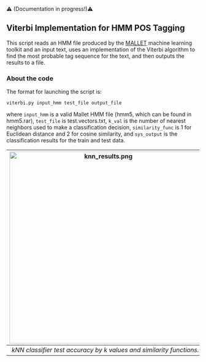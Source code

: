 :warning: (Documentation in progress!):warning:

Viterbi Implementation for HMM POS Tagging
---

This script reads an HMM file produced by the [MALLET](http://mallet.cs.umass.edu/) machine learning toolkit and an input text, uses an implementation of the Viterbi algorithm to find the most probable tag sequence for the text, and then outputs the results to a file.

### About the code

The format for launching the script is:  

```viterbi.py input_hmm test_file output_file```

where ```input_hmm``` is a valid Mallet HMM file (hmm5, which can be found in hmm5.rar), ```test_file``` is test.vectors.txt, ```k_val``` is the number of nearest neighbors used to make a classification decision, ```similarity_func``` is 1 for Euclidean distance and 2 for cosine similarity, and ```sys_output``` is the classification results for the train and test data.

| <img src="knn_results.png" alt="knn_results.png" width="500"/> | 
|:--:| 
| *kNN classifier test accuracy by k values and similarity functions.* |
